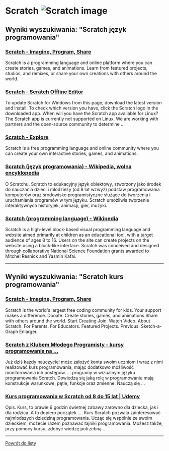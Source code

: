 # Scratch ![Scratch image](https://www.tiobe.com/wp-content/themes/tiobe/tiobe-index/images/Scratch.png)

## Wyniki wyszukiwania: "Scratch język programowania" 

### [Scratch - Imagine, Program, Share](https://scratch.mit.edu/) 

 Scratch is a programming language and online platform where you can create stories, games, and animations. Learn from featured projects, studios, and remixes, or share your own creations with others around the world.




### [Scratch - Scratch Offline Editor](https://scratch.mit.edu/download) 

 To update Scratch for Windows from this page, download the latest version and install. To check which version you have, click the Scratch logo in the downloaded app. When will you have the Scratch app available for Linux? The Scratch app is currently not supported on Linux. We are working with partners and the open-source community to determine ...




### [Scratch - Explore](https://scratch.mit.edu/explore/projects/all/) 

 Scratch is a free programming language and online community where you can create your own interactive stories, games, and animations.




### [Scratch (język programowania) - Wikipedia, wolna encyklopedia](https://pl.wikipedia.org/wiki/Scratch_(język_programowania)) 

 O Scratchu. Scratch to edukacyjny język obiektowy, stworzony jako środek do nauczania dzieci i młodzieży (od 8 lat wzwyż) podstaw programowania komputerów oraz środowisko programistyczne służące do tworzenia i uruchamiania programów w tym języku. Scratch umożliwia tworzenie interaktywnych historyjek, animacji, gier, muzyki.




### [Scratch (programming language) - Wikipedia](https://en.wikipedia.org/wiki/Scratch_(programming_language)) 

 Scratch is a high-level block-based visual programming language and website aimed primarily at children as an educational tool, with a target audience of ages 8 to 16. Users on the site can create projects on the website using a block-like interface. Scratch was conceived and designed through collaborative National Science Foundation grants awarded to Mitchel Resnick and Yasmin Kafai.






---

## Wyniki wyszukiwania: "Scratch kurs programowania" 

### [Scratch - Imagine, Program, Share](https://scratch.mit.edu/) 

 Scratch is the world's largest free coding community for kids. Your support makes a difference. Donate. Create stories, games, and animations Share with others around the world. Start Creating Join. Watch Video. About Scratch. For Parents. For Educators. Featured Projects. Previous. Sketch-a-Graph Enlarger.




### [Scratch z Klubem Młodego Programisty - kursy programowania na ...](https://www.gov.pl/web/koduj/scratch-kmp) 

 Już dziś każdy nauczyciel może założyć konta swoim uczniom i wraz z nimi realizować kurs programowania, mając dodatkowo możliwość monitorowania ich postępów. ... programy w wizualnym języku programowania Scratch. Dowiedzą się jaką rolę w programowaniu mają konstrukcje warunkowe, pętle, funkcje oraz zmienne. Nauczą się ...




### [Kurs programowania w Scratch od 8 do 15 lat | Udemy](https://www.udemy.com/course/kurs-programowania-w-scratch-od-8-do-15-lat/) 

 Opis. Kurs, to prawie 6 godzin świetnej zabawy zarówno dla dziecka, jak i dla rodzica. A to dopiero początek …. Kurs Scratch pozwala zainteresować najmłodszych dziedziną programowania. Ucząc się wspólnie ze swoim dzieckiem, możecie razem poznawać tajniki programowania. Możesz także, przy pomocy kursu, zdobyć wiedzę potrzebną ...






---

 [Powrót do listy](../top20.md)